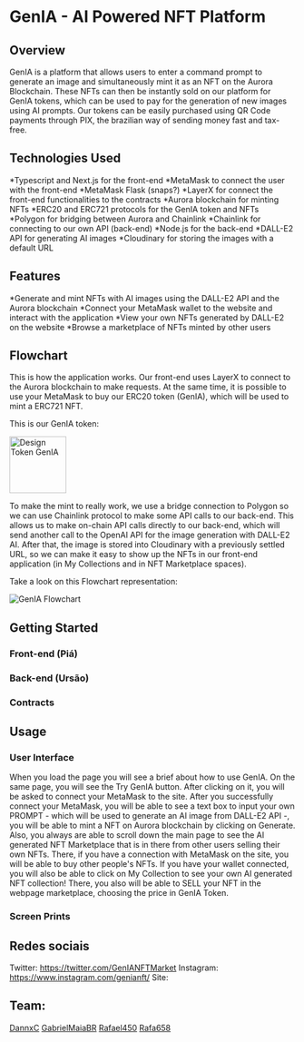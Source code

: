 # GenIA - AI Powered NFT Platform 


## Overview

GenIA is a platform that allows users to enter a command prompt to generate an image and simultaneously mint it as an NFT on the Aurora Blockchain. These NFTs can then be instantly sold on our platform for GenIA tokens, which can be used to pay for the generation of new images using AI prompts. Our tokens can be easily purchased using QR Code payments through PIX, the brazilian way of sending money fast and tax-free.

## Technologies Used
*Typescript and Next.js for the front-end
*MetaMask to connect the user with the front-end
*MetaMask Flask (snaps?)
*LayerX for connect the front-end functionalities to the contracts
*Aurora blockchain for minting NFTs
*ERC20 and ERC721 protocols for the GenIA token and NFTs
*Polygon for bridging between Aurora and Chainlink
*Chainlink for connecting to our own API (back-end)
*Node.js for the back-end
*DALL-E2 API for generating AI images
*Cloudinary for storing the images with a default URL

## Features
*Generate and mint NFTs with AI images using the DALL-E2 API and the Aurora blockchain
*Connect your MetaMask wallet to the website and interact with the application
*View your own NFTs generated by DALL-E2 on the website
*Browse a marketplace of NFTs minted by other users

## Flowchart
This is how the application works.
Our front-end uses LayerX to connect to the Aurora blockchain to make requests. At the same time, it is possible to use your MetaMask to buy our ERC20 token (GenIA), which will be used to mint a ERC721 NFT. 

This is our GenIA token:

<img width="100" alt="Design Token GenIA" src="https://user-images.githubusercontent.com/101767386/229328402-b598e662-b6e7-41c3-956e-5f516c8dbda4.png">

To make the mint to really work, we use a bridge connection to Polygon so we can use Chainlink protocol to make some API calls to our back-end. This allows us to make on-chain API calls directly to our back-end, which will send another call to the OpenAI API for the image generation with DALL-E2 AI. After that, the image is stored into Cloudinary with a previously settled URL, so we can make it easy to show up the NFTs in our front-end application (in My Collections and in NFT Marketplace spaces).

Take a look on this Flowchart representation:

![GenIA Flowchart](https://user-images.githubusercontent.com/101767386/229328431-8b60e3cb-7de3-40e6-b69b-d7f9d3d7c4f6.jpg)


## Getting Started
### Front-end (Piá)
### Back-end (Ursão)
### Contracts

## Usage
### User Interface
When you load the page you will see a brief about how to use GenIA. On the same page, you will see the Try GenIA button. After clicking on it, you will be asked to connect your MetaMask to the site. After you successfully connect your MetaMask, you will be able to see a text box to input your own PROMPT - which will be used to generate an AI image from DALL-E2 API -, you will be able to mint a NFT on Aurora blockchain by clicking on Generate.
Also, you always are able to scroll down the main page to see the AI generated NFT Marketplace that is in there from other users selling their own NFTs. There, if you have a connection with MetaMask on the site, you will be able to buy other people's NFTs.
If you have your wallet connected, you will also be able to click on My Collection to see your own AI generated NFT collection! There, you also will be able to SELL your NFT in the webpage marketplace, choosing the price in GenIA Token.

### Screen Prints




## Redes sociais

Twitter: https://twitter.com/GenIANFTMarket
Instagram: https://www.instagram.com/genianft/
Site:


## Team:
[DannxC](https://github.com/DannxC)
[GabrielMaiaBR](https://github.com/GabrielMaiaBR)
[Rafael450](https://github.com/Rafael450)
[Rafa658](https://github.com/Rafa658)
